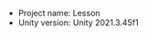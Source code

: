 <!-- UNITY CODE ASSIST INSTRUCTIONS START -->
- Project name: Lesson
- Unity version: Unity 2021.3.45f1
<!-- UNITY CODE ASSIST INSTRUCTIONS END -->
